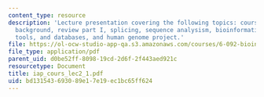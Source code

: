 ```yaml
---
content_type: resource
description: 'Lecture presentation covering the following topics: course administration,
  background, review part I, splicing, sequence analysism, bioinformatics: trends,
  tools, and databases, and human genome project.'
file: https://ol-ocw-studio-app-qa.s3.amazonaws.com/courses/6-092-bioinformatics-and-proteomics-january-iap-2005/bd131543693089e17e19ec1bc65ff624_iap_cours_lec2_1.pdf
file_type: application/pdf
parent_uid: d0be52ff-8098-19cd-2d6f-2f443aed921c
resourcetype: Document
title: iap_cours_lec2_1.pdf
uid: bd131543-6930-89e1-7e19-ec1bc65ff624
---
```

